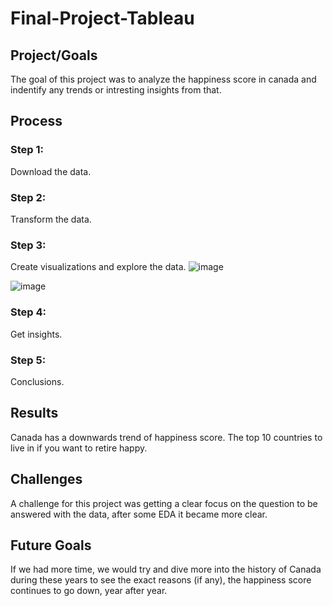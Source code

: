 # Final-Project-Tableau

## Project/Goals
The goal of this project was to analyze the happiness score in canada and indentify any trends or intresting insights from that.

## Process
### Step 1:
Download the data.
### Step 2:
Transform the data.
### Step 3:
Create visualizations and explore the data.
![image](https://github.com/serenasunyu/Midterm_Project/assets/132075292/018e874b-a342-4ad5-8179-aad7724ef3e3)

![image](https://github.com/serenasunyu/Midterm_Project/assets/132075292/f3edd43f-6f2c-4df6-bb64-11b8e35097a2)


### Step 4: 
Get insights.
### Step 5:
Conclusions.

## Results
Canada has a downwards trend of happiness score.
The top 10 countries to live in if you want to retire happy.

## Challenges 
A challenge for this project was getting a clear focus on the question to be answered with the data, after some EDA it became more clear.

## Future Goals
If we had more time, we would try and dive more into the history of Canada during these years to see the exact reasons (if any), the happiness score continues to go down, year after year.
